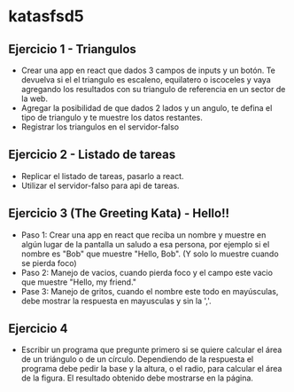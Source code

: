 # katasfsd5

## Ejercicio 1 - Triangulos

- Crear una app en react que dados 3 campos de inputs y un botón. Te devuelva si el el triangulo es escaleno,
equilatero o iscoceles y vaya agregando los resultados con su triangulo de referencia en un sector de la web.
- Agregar la posibilidad de que dados 2 lados y un angulo, te defina el tipo de triangulo y te muestre los datos restantes.
- Registrar los triangulos en el servidor-falso


## Ejercicio 2 - Listado de tareas
- Replicar el listado de tareas, pasarlo a react.
- Utilizar el servidor-falso para api de tareas.


## Ejercicio 3 (The Greeting Kata) - Hello!! 
- Paso 1: Crear una app en react que reciba un nombre y muestre en algún lugar de la pantalla un saludo a esa persona, por ejemplo si el nombre es "Bob" que muestre "Hello, Bob". (Y solo lo muestre cuando se pierda foco)
- Paso 2: Manejo de vacios, cuando pierda foco y el campo este vacio que muestre "Hello, my friend."
- Pase 3: Manejo de gritos, cuando el nombre este todo en mayúsculas, debe mostrar la respuesta en mayusculas y sin la ','.

## Ejercicio 4
- Escribir un programa que pregunte primero si se quiere calcular el área de un triángulo o de un círculo. Dependiendo de la respuesta el programa debe pedir la base y la altura, o el radio, para calcular el área de la figura. El resultado obtenido debe mostrarse en la página.
